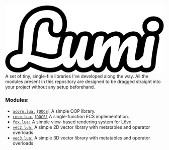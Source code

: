 ![Lumi's logo](docs/logo.svg) <br>
A set of tiny, single-file libraries I've developed along the way.
All the modules present in this repository are designed to be dragged straight into your project without any setup beforehand.

### Modules:
- [`acorn.lua:`](acorn.lua) [`[DOCS]`](docs/acorn.md) A simple OOP library.
- [`rose.lua:`](rose.lua) [`[DOCS]`](docs/rose.md) A single-function ECS implementation.
- [`fox.lua:`](fox.lua) A simple view-based rendering system for Löve
- [`vec2.lua:`](vec2.lua) A simple 2D vector library with metatables and operator overloads
- [`vec3.lua:`](vec3.lua) A simple 3D vector library with metatables and operator overloads